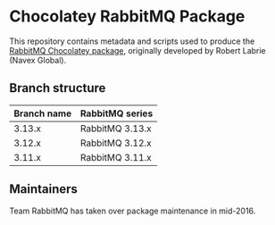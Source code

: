 # Chocolatey RabbitMQ Package

This repository contains metadata and scripts used to produce the [RabbitMQ Chocolatey package](https://chocolatey.org/packages/rabbitmq),
originally developed by Robert Labrie (Navex Global).

## Branch structure

| Branch name   | RabbitMQ series |
| ------------- | --------------- |
| 3.13.x        | RabbitMQ 3.13.x |
| 3.12.x        | RabbitMQ 3.12.x |
| 3.11.x        | RabbitMQ 3.11.x |

## Maintainers

Team RabbitMQ has taken over package maintenance in mid-2016.
